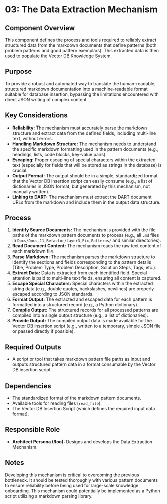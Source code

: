 # 03: The Data Extraction Mechanism

## Component Overview

This component defines the process and tools required to reliably extract structured data from the markdown documents that define patterns (both problem patterns and good pattern exemplars). This extracted data is then used to populate the Vector DB Knowledge System.

## Purpose

To provide a robust and automated way to translate the human-readable, structured markdown documentation into a machine-readable format suitable for database insertion, bypassing the limitations encountered with direct JSON writing of complex content.

## Key Considerations

*   **Reliability:** The mechanism must accurately parse the markdown structure and extract data from the defined fields, including multi-line text, without errors.
*   **Handling Markdown Structure:** The mechanism needs to understand the specific markdown formatting used in the pattern documents (e.g., headings, lists, code blocks, key-value pairs).
*   **Escaping:** Proper escaping of special characters within the extracted text (especially for fields that will be stored as strings in the database) is crucial.
*   **Output Format:** The output should be in a simple, standardized format that the Vector DB insertion script can easily consume (e.g., a list of dictionaries in JSON format, but generated by this mechanism, not manually written).
*   **Linking to DART:** The mechanism must extract the DART document URLs from the markdown and include them in the output data structure.

## Process

1.  **Identify Source Documents:** The mechanism is provided with the file paths of the markdown pattern documents to process (e.g., all `.md` files in `Docs/Docs_11_Refactor/Layer3_Fix_Patterns/` and similar directories).
2.  **Read Document Content:** The mechanism reads the raw text content of each markdown file.
3.  **Parse Markdown:** The mechanism parses the markdown structure to identify the sections and fields corresponding to the pattern details (Title, Problem Type, Problem Description, Solution Steps, Tags, etc.).
4.  **Extract Data:** Data is extracted from each identified field. Special attention is paid to multi-line text fields, ensuring all content is captured.
5.  **Escape Special Characters:** Special characters within the extracted string data (e.g., double quotes, backslashes, newlines) are properly escaped according to JSON standards.
6.  **Format Output:** The extracted and escaped data for each pattern is formatted into a structured record (e.g., a Python dictionary).
7.  **Compile Output:** The structured records for all processed patterns are compiled into a single output structure (e.g., a list of dictionaries).
8.  **Provide Output:** The compiled output data is made available for the Vector DB insertion script (e.g., written to a temporary, simple JSON file or passed directly if possible).

## Required Outputs

*   A script or tool that takes markdown pattern file paths as input and outputs structured pattern data in a format consumable by the Vector DB insertion script.

## Dependencies

*   The standardized format of the markdown pattern documents.
*   Available tools for reading files (`read_file`).
*   The Vector DB Insertion Script (which defines the required input data format).

## Responsible Role

*   **Architect Persona (Roo):** Designs and develops the Data Extraction Mechanism.

## Notes

Developing this mechanism is critical to overcoming the previous bottleneck. It should be tested thoroughly with various pattern documents to ensure reliability before being used for large-scale knowledge onboarding. This mechanism could potentially be implemented as a Python script utilizing a markdown parsing library.
